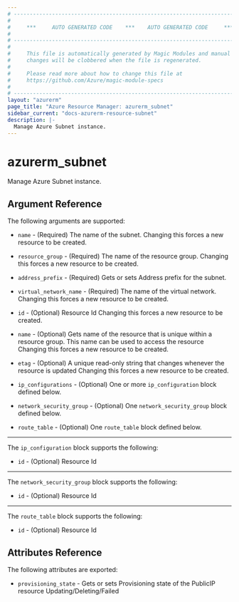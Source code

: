 ```yaml
---
# ----------------------------------------------------------------------------
#
#     ***     AUTO GENERATED CODE    ***    AUTO GENERATED CODE     ***
#
# ----------------------------------------------------------------------------
#
#     This file is automatically generated by Magic Modules and manual
#     changes will be clobbered when the file is regenerated.
#
#     Please read more about how to change this file at
#     https://github.com/Azure/magic-module-specs
#
# ----------------------------------------------------------------------------
layout: "azurerm"
page_title: "Azure Resource Manager: azurerm_subnet"
sidebar_current: "docs-azurerm-resource-subnet"
description: |-
  Manage Azure Subnet instance.
---
```


# azurerm_subnet

Manage Azure Subnet instance.


## Argument Reference

The following arguments are supported:

* `name` - (Required) The name of the subnet. Changing this forces a new resource to be created.

* `resource_group` - (Required) The name of the resource group. Changing this forces a new resource to be created.

* `address_prefix` - (Required) Gets or sets Address prefix for the subnet.

* `virtual_network_name` - (Required) The name of the virtual network. Changing this forces a new resource to be created.

* `id` - (Optional) Resource Id Changing this forces a new resource to be created.

* `name` - (Optional) Gets name of the resource that is unique within a resource group. This name can be used to access the resource Changing this forces a new resource to be created.

* `etag` - (Optional) A unique read-only string that changes whenever the resource is updated Changing this forces a new resource to be created.

* `ip_configurations` - (Optional) One or more `ip_configuration` block defined below.

* `network_security_group` - (Optional) One `network_security_group` block defined below.

* `route_table` - (Optional) One `route_table` block defined below.

---

The `ip_configuration` block supports the following:

* `id` - (Optional) Resource Id

---

The `network_security_group` block supports the following:

* `id` - (Optional) Resource Id

---

The `route_table` block supports the following:

* `id` - (Optional) Resource Id

## Attributes Reference

The following attributes are exported:

* `provisioning_state` - Gets or sets Provisioning state of the PublicIP resource Updating/Deleting/Failed
